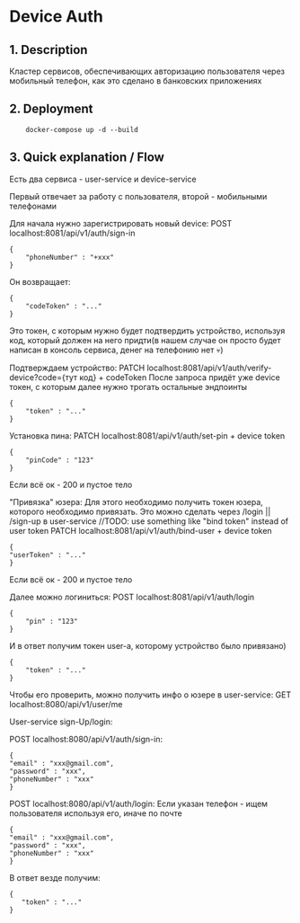 # Device Auth

## 1. Description

Кластер сервисов, обеспечивающих авторизацию пользователя через мобильный телефон, как это сделано в банковских приложениях

## 2. Deployment

```
    docker-compose up -d --build
```

## 3. Quick explanation / Flow

Есть два сервиса - user-service и device-service

Первый отвечает за работу с пользователя, второй - мобильными телефонами

Для начала нужно зарегистрировать новый device:
POST localhost:8081/api/v1/auth/sign-in
```
{
    "phoneNumber" : "+xxx"
}
```
Он возвращает:
```
{
    "codeToken" : "..."
}
```
Это токен, с которым нужно будет подтвердить устройство, используя код, который должен на него придти(в нашем случае он просто будет написан в консоль сервиса, денег на телефонию нет :skull:)

Подтверждаем устройство:
PATCH localhost:8081/api/v1/auth/verify-device?code={тут код} + codeToken
После запроса придёт уже device токен, с которым далее нужно трогать остальные эндпоинты
```
{
    "token" : "..."
}
```

Установка пина:
PATCH localhost:8081/api/v1/auth/set-pin + device token
```
{
    "pinCode" : "123"
}
```
Если всё ок - 200 и пустое тело

"Привязка" юзера:
Для этого необходимо получить токен юзера, которого необходимо привязать. Это можно сделать через /login || /sign-up в user-service //TODO: use something like "bind token" instead of user token
PATCH localhost:8081/api/v1/auth/bind-user + device token
```
{
"userToken" : "..."
}
```
Если всё ок - 200 и пустое тело

Далее можно логиниться:
POST localhost:8081/api/v1/auth/login
```
{
    "pin" : "123"
}
```
И в ответ получим токен user-a, которому устройство было привязано)
```
{
    "token" : "..."
}
```

Чтобы его проверить, можно получить инфо о юзере в user-service:
GET localhost:8080/api/v1/user/me

User-service sign-Up/login:

POST localhost:8080/api/v1/auth/sign-in:
```
{
"email" : "xxx@gmail.com",
"password" : "xxx",
"phoneNumber" : "xxx"
}
```

POST localhost:8080/api/v1/auth/login:
Если указан телефон - ищем пользователя используя его, иначе по почте
```
{
"email" : "xxx@gmail.com",
"password" : "xxx",
"phoneNumber" : "xxx"
}
```

В ответ везде получим:
```
{
   "token" : "..."
}
```